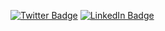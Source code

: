 [![Twitter Badge](https://img.shields.io/twitter/follow/mari_meir?style=flat-square&logo=Twitter&logoColor=white&color=cornflowerblue)](https://twitter.com/mari_meir)
[![LinkedIn Badge](https://img.shields.io/badge/My-LinkedIn-blue?style=flat-square&logo=LinkedIn&logoColor=white&color=cornflowerblue)](https://www.linkedin.com/in/mariana-meireles/)
